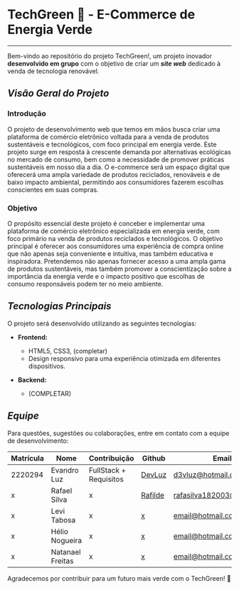 # TechGreen :seedling: - E-Commerce de Energia Verde
***

Bem-vindo ao repositório do projeto TechGreen!, um projeto inovador **desenvolvido em grupo** com o objetivo de criar um __*site web*__ dedicado à venda de tecnologia renovável.

## **_Visão Geral do Projeto_**

### Introdução
O projeto de desenvolvimento web que temos em mãos busca criar uma plataforma de comércio eletrônico voltada para a venda de produtos sustentáveis e tecnológicos, com foco principal em energia verde. Este projeto surge em resposta à crescente demanda por alternativas ecológicas no mercado de consumo, bem como a necessidade de promover práticas sustentáveis em nosso dia a dia. O e-commerce será um espaço digital que oferecerá uma ampla variedade de produtos reciclados, renováveis e de baixo impacto ambiental, permitindo aos consumidores fazerem escolhas conscientes em suas compras.

### Objetivo
O propósito essencial deste projeto é conceber e implementar uma plataforma de comércio eletrônico especializada em energia verde, com foco primário na venda de produtos reciclados e tecnológicos. O objetivo principal é oferecer aos consumidores uma experiência de compra online que não apenas seja conveniente e intuitiva, mas também educativa e inspiradora. Pretendemos não apenas fornecer acesso a uma ampla gama de produtos sustentáveis, mas também promover a conscientização sobre a importância da energia verde e o impacto positivo que escolhas de consumo responsáveis podem ter no meio ambiente.

## **_Tecnologias Principais_**

O projeto será desenvolvido utilizando as seguintes tecnologias:

- **Frontend:**
  - HTML5, CSS3, (completar)
  - Design responsivo para uma experiência otimizada em diferentes dispositivos.

- **Backend:**
  - (COMPLETAR)

## **_Equipe_**

Para questões, sugestões ou colaborações, entre em contato com a equipe de desenvolvimento:

Matrícula | Nome | Contribuição | Github |Email
---|---|---|---|---
2220294 | Evandro Luz | FullStack + Requisitos | [DevLuz](https://github.com/d3vluz) | d3vluz@hotmail.com
x | Rafael Silva | x | [Rafilde](https://github.com/Rafilde) | rafasilva182003@gmail.com
x | Levi Tabosa | x | [x]() | email@hotmail.com
x | Hélio Nogueira | x | [x]() | email@hotmail.com
x | Natanael Freitas | x | [x]() | email@hotmail.com

Agradecemos por contribuir para um futuro mais verde com o TechGreen! :leaves:
